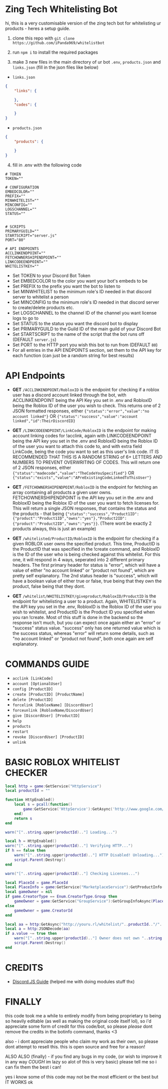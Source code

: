 Zing Tech Whitelisting Bot
=================

hi, this is a very customisable version of the zing tech bot for whitelisting ur products - heres a setup guide.

1. clone this repo with `git clone https://github.com/iPanda969/whitelistbot`

2. run `npm i` to install the required packages

3. make 3 new files in the main directory of ur bot `.env`, `products.json` and `links.json` (fill in the json files like below)
- `links.json`
```json
{
    "links": {

    },
    "codes": {

    }
}
```

- `products.json`
```json
{
    "products": {

    }
}
```

4. fill in .env with the following code
```env
# TOKEN
TOKEN=""

# CONFIGURATION
EMBEDCOLOR=""
PREFIX=""
MINWHITELIST=""
MINCONFIG=""
LOGSCHANNEL=""
STATUS=""


# SCRIPTS
PRIMARYGUILD=""
STARTSCRIPT="server.js"
PORT="80"

# API ENDPOINTS
ACCLINKENDPOINT=""
FETCHOWNERSHIPENDPOINT=""
LINKCODEENDPOINT=""
WHITELISTKEY=""
```

- Set TOKEN to your Discord Bot Token
- Set EMBEDCOLOR to the color you want your bot's embeds to be
- Set PREFIX to the prefix you want the bot to listen to
- Set MINWHITELIST to the minimum role's ID needed in that discord server to whitelist a person
- Set MINCONFIG to the minimum role's ID needed in that discord server to create/delete products etc.
- Set LOGSCHANNEL to the channel ID of the channel you want license logs to go to
- Set STATUS to the status you want the discord bot to display
- Set PRIMARYGUILD to the Guild ID of the main guild of your Discord Bot
- Set STARTSCRIPT to the name of the script that the bot runs off (DEFAULT `server.js`)
- Set PORT to the HTTP port you wish this bot to run from (DEFAULT `80`)
- For all entries in the API ENDPOINTS section, set them to the API key for each function (can just be a random string for best results)

**API Endpoints**
=================

- **GET** `/ACCLINKENDPOINT/RobloxID` is the endpoint for checking if a roblox user has a discord account linked through the bot, with ACCLINKENDPOINT being the API Key you set in .env and RobloxID being the Roblox ID of the user you wish to check. This returns one of 2 JSON formatted responses, either `{"status":"error","value":"no account linked"}` OR `{"status":"success","value":"account linked","id":TheirDiscordID}`

- **GET** `/LINKCODEENDPOINT/LinkCode/RobloxID` is the endpoint for making account linking codes for !acclink, again with LINKCODEENDPOINT being the API key you set in the .env and RobloxID being the Roblox ID of the user you want to attach this code to, and with extra field LinkCode, being the code you want to set as this user's link code. IT IS RECOMMENDED THAT THIS IS A RANDOM STRING of 6+ LETTERS AND NUMBERS TO PREVENT OVERWRITING OF CODES. This will return one of 2 JSON responses, either `{"status":"madecode","value":"TheCodeYouSpecified"}` OR `{"status":"exists","value":"APreExistingCodeLinkedToThisUser"}`

- **GET** `/FETCHOWNERSHIPENDPOINT/RobloxID` is the endpoint for fetching an array containing all products a given user owns. FETCHOWNERSHIPENDPOINT is the API key you set in the .env and RobloxID being the Roblox ID of the user you want to fetch licenses for. This will return a single JSON responses, that contains the status and the products - that being `{"status":"success","Product1ID":{"product":"Product1ID","owns":"yes"},"Product2ID":{"product":"Product2ID","owns":"yes"}}`. (There wont be exactly 2 products always, this is just an example)

- **GET** `/whitelisted/ProductID/RobloxID` is the endpoint for checking if a given ROBLOX user owns the specified product. This time, ProductID is the ProductID that was specified in the !create command, and RobloxID is the ID of the user who is being checked against this whitelist. For this one, it will respond in 4 ways, seperated into 2 different primary headers. The first primary header for status is "error", which will have a value of either "no account linked" or "product not found", which are pretty self explanatory. The 2nd status header is "success", which will have a boolean value of either true or false, true being that they own the product, false being that they dont.

- **GET** `/whitelist/WHITELISTKEY/giveproduct/RobloxID/ProductID` is the endpoint for whitelisting a user to a product. Again, WHITELISTKEY is the API key you set in the .env, RobloxID is the Roblox ID of the user you wish to whitelist, and ProductID is the Product ID you specified when you ran !create. Most of this stuff is done in the backend so the response isn't much, but you can expect once again either an "error" or "success" status value. "success" only has one returned value which is the success status, whereas "error" will return some details, such as "no account linked" or "product not found", both once again are self explanatory.

**COMMANDS GUIDE**
=================

- `acclink [LinkCode]`
- `account [OptionalUser]`
- `config [ProductID]`
- `create [ProductID] [ProductName]`
- `delete [ProductID]`
- `forcelink [RobloxName] [DiscordUser]`
- `forceunlink [RobloxName/DiscordUser]`
- `give [DiscordUser] [ProductID]`
- `help`
- `products`
- `restart`
- `revoke [DiscordUser] [ProductID]`
- `unlink`

**BASIC ROBLOX WHITELIST CHECKER**
=================

```lua
local http = game:GetService("HttpService")
local productId = ""

function HttpEnabled()
    local s = pcall(function()
        game:GetService('HttpService'):GetAsync('http://www.google.com/')
    end)
    return s
end

warn("["..string.upper(productId).."] Loading...")

local h = HttpEnabled()
warn("["..string.upper(productId).."] Verifying HTTP...")
if h == false then
	warn("["..string.upper(productId).."] HTTP Disabled! Unloading...")
    script.Parent:Destroy()
end

warn("["..string.upper(productId).."] Checking Licenses...")

local PlaceId = game.PlaceId
local PlaceInfo = game:GetService("MarketplaceService"):GetProductInfo(PlaceId)
local gameOwner = nil
if game.CreatorType == Enum.CreatorType.Group then
    gameOwner = game:GetService("GroupService"):GetGroupInfoAsync(PlaceInfo.Creator.CreatorTargetId).Owner.Id
else
    gameOwner = game.CreatorId
end

local aa = http:GetAsync("http://youru.rl/whitelist/"..productId.."/"..gameOwner)
local a = http:JSONDecode(aa)
if a.value ~= true then
	warn("["..string.upper(productId).."] Owner does not own "..string.upper(productId).."! Unloading...")
	script.Parent:Destroy()
end
```


**CREDITS**
=================

- [Discord.JS Guide](https://discordjs.guide) (helped me with doing modules stuff thx)

**FINALLY**
=================

this code took me a while to entirely modify from being proprietary to being so heavily editable (as well as making the original code itself lol), so i'd appreciate some form of credit for this code/bot, so please *please* dont remove the credits in the botinfo command, thanks <3

also - i dont appreciate people who claim my work as their own, so please dont attempt to resell this. this is open source and free for a reason!

ALSO ALSO (finally) - if you find any bugs in my code, (or wish to improve it in any way *COUGH* im lazy so alot of this is very basic) please tell me so i can fix them the best i can!

yes i know some of this code may not be the most efficient or the best but IT WORKS ok